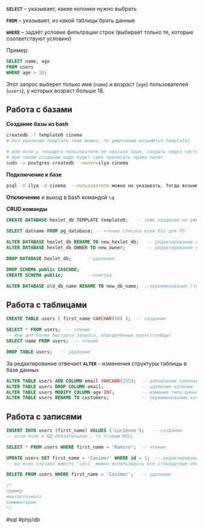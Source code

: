 **`SELECT`** – указывает, какие колонки нужно выбрать

**`FROM`** – указывает, из какой таблицы брать данные

**`WHERE`** – задаёт условие фильтрации строк (выбирает только те, которые соответствуют условию)

Пример:
```sql
SELECT name, age  
FROM users  
WHERE age > 18;
```
Этот запрос выберет только имя (`name`) и возраст (`age`) пользователей (`users`), у которых возраст больше 18.

## Работа с базами

**Создание базы из bash**
```bash
createdb -T template0 cinema  
# без указания template тоже можно, по умолчанию возьмётся template1

# или если у текущего пользователя не хватате прав, создать через системного пользователя postgres
# при таком создании надо будет себе приписать права owner
sudo -u postgres createdb --owner=ilya cinema
```

**Подключение к базе**
```bash
psql -U ilya -d cinema  --пользователя можно не указывать. Тогда возьмётся текущий. Главное, чтобы он был завёден в postgres.  
```

**Отключение** и выход в bash командой `\q`

**CRUD команды**
```sql
CREATE DATABASE hexlet_db TEMPLATE template0;   -- тоже создание но уже через SQL 
 
SELECT datname FROM pg_database; -- чтение списока всех баз для PG

ALTER DATABASE hexlet_db RENAME TO new_hexlet_db;   -- редактирование имени
ALTER DATABASE hexlet_db OWNER TO new_owner;        -- редактирование владельца

DROP DATABASE hexlet_db;      --удаление

DROP SCHEMA public CASCADE;
CREATE SCHEMA public;         --очистка

ALTER DATABASE old_db_name RENAME TO new_db_name;  --переименование (только из под другого пользователя и без активных подключений к базе)
```

## Работа с таблицами
```sql
CREATE TABLE users ( first_name VARCHAR(50) );  -- создание

SELECT * FROM users;  -- чтение
-- Или для более быстрого запроса, определённые поля(столбцы)
SELECT name FROM users;  -- чтение

DROP TABLE users;   -- удаление
```
За редактирование отвечает  **`ALTER`** - изменения структуры таблицы в базе данных
```sql
ALTER TABLE users ADD COLUMN email VARCHAR(255);  -- добавление колонки
ALTER TABLE users DROP COLUMN email;              -- удаление колонки
ALTER TABLE users MODIFY COLUMN age INT;          -- измение типа данных колонки
ALTER TABLE users RENAME TO customers;            -- переименование колонки
```

## Работа с записями
```sql
INSERT INTO users (first_name) VALUES ('Lucienne');   -- создание
-- если поле в БД обязательное , то ставим NULL

SELECT * FROM users WHERE first_name = 'Ramiro';  -- чтение

UPDATE users SET first_name = 'Casimer' WHERE id = 1;  -- редактирование
-- во всех случаях вместо `id=1` можно использовать все стандартные операторы: `= != < >`

DELETE FROM users WHERE first_name = 'Casimer';   -- удаление

/*
пример
многосточного
комментария
*/

```


#sql #php/db